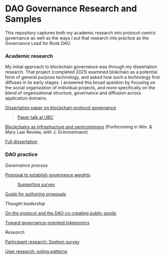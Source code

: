 # DAO Governance Research and Samples

This repository captures both my academic research into protocol-centric governance as well as the ways I put that research into practice as the Governance Lead for Rook DAO. 

### Academic research

My initial approach to blockchain governance was through my dissertation research. That project (completed 2021) examined blokchain as a potential form of general purpose technology, and asked how such a technology first diffuses in its early stages. I answered this broad question by focusing on the social organization of individual projects, and more specifically on the blend of organizational structure, governance and diffusion across application domains.  

[Dissertation paper on blockchain protocol governance](https://github.com/jwindawi/governance/blob/main/windawi_governance_paper.pdf)

>[Paper talk at UBC](https://www.youtube.com/watch?v=zSz3qd5sH88)

[Blockchains as infrastructure and semicommons](https://papers.ssrn.com/sol3/papers.cfm?abstract_id=4152068) (Forthcoming in Wm. & Mary Law Review, with J. Grimmelmann)

[Full dissertation](https://github.com/jwindawi/dissertation/blob/main/Windawi_proquest.pdf)


### DAO practice 


*Governance process* 

[Proposal to establish governance weights](https://github.com/jwindawi/governance/blob/main/KIP-32%20Voting%20Participation%20and%20Weights%20-%20KIPs%20_%20Final%20-%20Rook.pdf)
> [Supporting survey](https://github.com/jwindawi/dao-governance/blob/main/ROOK%20vs.%20xROOK%20token%20voting%20weights%20-%20Governance%20Process%20-%20Rook.pdf)

[Guide for authoring proposals](https://github.com/jwindawi/governance/blob/main/Writing%20a%20KIP%20for%20Rook%20Governance%20-%20KIPs%20_%20Admin%20-%20Rook.pdf)


*Thought leadership*

[On the protocol and the DAO co-creating public goods](https://web.archive.org/web/20221202185030/https://www.notion.so/rook-labs/Governance-19f4b270e4b44648ae0671f8a964dda6?p=74a458dcd7204bb29e105897527b24e4&pm=s)

[Toward governance-oriented tokenomics](https://github.com/jwindawi/governance/blob/main/Governance_with_the_new_tokenomics_a_way_forward_discussion_draft.pdf)

*Research*

[Participant research: Sophon survey](https://web.archive.org/web/20221202203032/https://forum.rook.fi/t/hearing-from-the-sophons-poll-results/420)

[User research: voting patterns](https://web.archive.org/web/20221202203136/https://forum.rook.fi/t/a-quick-analysis-of-kip-voting-history/366)
